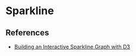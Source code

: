 # Sparkline

## References

* [Building an Interactive Sparkline Graph with
D3](https://tympanus.net/codrops/2022/03/29/building-an-interactive-sparkline-graph-with-d3/)
